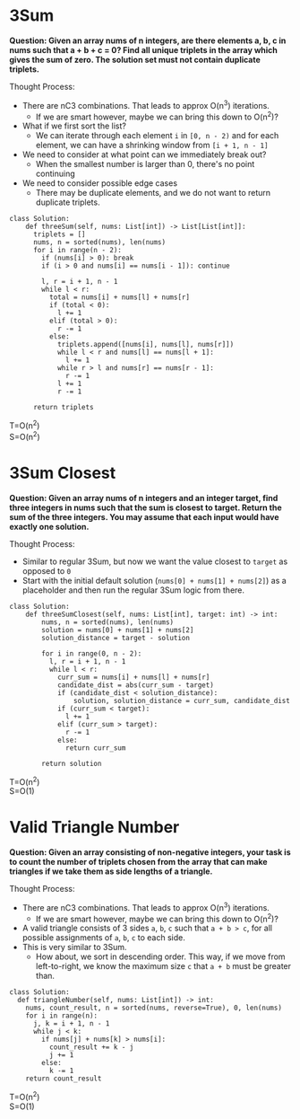 # 3Sum
<b>Question: Given an array nums of n integers, are there elements a, b, c in nums such that a + b + c = 0? Find all unique triplets in the array which gives the sum of zero. The solution set must not contain duplicate triplets.</b>

Thought Process:
* There are nC3 combinations. That leads to approx O(n<sup>3</sup>) iterations.
  * If we are smart however, maybe we can bring this down to O(n<sup>2</sup>)?
* What if we first sort the list?
  * We can iterate through each element `i` in `[0, n - 2)` and for each element, we can have a shrinking window from `[i + 1, n - 1]`
* We need to consider at what point can we immediately break out? 
  * When the smallest number is larger than 0, there's no point continuing
* We need to consider possible edge cases
  * There may be duplicate elements, and we do not want to return duplicate triplets.

```
class Solution:
    def threeSum(self, nums: List[int]) -> List[List[int]]:
      triplets = []
      nums, n = sorted(nums), len(nums)
      for i in range(n - 2):
        if (nums[i] > 0): break
        if (i > 0 and nums[i] == nums[i - 1]): continue
          
        l, r = i + 1, n - 1
        while l < r:
          total = nums[i] + nums[l] + nums[r]
          if (total < 0):
            l += 1
          elif (total > 0):
            r -= 1
          else:
            triplets.append([nums[i], nums[l], nums[r]])            
            while l < r and nums[l] == nums[l + 1]:
              l += 1
            while r > l and nums[r] == nums[r - 1]:
              r -= 1
            l += 1
            r -= 1
            
      return triplets       
```

T=O(n<sup>2</sup>)<br>
S=O(n<sup>2</sup>)

# 3Sum Closest

<b>Question: Given an array nums of n integers and an integer target, find three integers in nums such that the sum is closest to target. Return the sum of the three integers. You may assume that each input would have exactly one solution.</b>

Thought Process:
* Similar to regular 3Sum, but now we want the value closest to `target` as opposed to `0`
* Start with the initial default solution (`nums[0] + nums[1] + nums[2]`) as a placeholder and then run the regular 3Sum logic from there.

```
class Solution:
    def threeSumClosest(self, nums: List[int], target: int) -> int:
        nums, n = sorted(nums), len(nums)
        solution = nums[0] + nums[1] + nums[2]
        solution_distance = target - solution
        
        for i in range(0, n - 2):
          l, r = i + 1, n - 1   
          while l < r:
            curr_sum = nums[i] + nums[l] + nums[r]
            candidate_dist = abs(curr_sum - target)
            if (candidate_dist < solution_distance): 
                solution, solution_distance = curr_sum, candidate_dist
            if (curr_sum < target):
              l += 1
            elif (curr_sum > target):
              r -= 1
            else:
              return curr_sum
              
        return solution
```

T=O(n<sup>2</sup>)<br>
S=O(1)


# Valid Triangle Number

<b>Question: Given an array consisting of non-negative integers, your task is to count the number of triplets chosen from the array that can make triangles if we take them as side lengths of a triangle.</b>

Thought Process:
* There are nC3 combinations. That leads to approx O(n<sup>3</sup>) iterations.
  * If we are smart however, maybe we can bring this down to O(n<sup>2</sup>)?
* A valid triangle consists of 3 sides `a`, `b`, `c` such that `a + b > c`, for all possible assignments of `a`, `b`, `c` to each side. 
* This is very similar to 3Sum. 
  * How about, we sort in descending order. This way, if we move from left-to-right, we know  the maximum size `c` that `a + b` must be greater than.
  
```
class Solution:
  def triangleNumber(self, nums: List[int]) -> int:
    nums, count_result, n = sorted(nums, reverse=True), 0, len(nums)
    for i in range(n):
      j, k = i + 1, n - 1
      while j < k:
        if nums[j] + nums[k] > nums[i]:
          count_result += k - j
          j += 1
        else: 
          k -= 1
    return count_result
```
T=O(n<sup>2</sup>)<br>
S=O(1)
